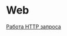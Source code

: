 # Web

[Работа HTTP запроса](Web%200f9484d8e89e4921a1ea387914ec2cf7/%D0%A0%D0%B0%D0%B1%D0%BE%D1%82%D0%B0%20HTTP%20%D0%B7%D0%B0%D0%BF%D1%80%D0%BE%D1%81%D0%B0%2059d271eaa0124e74b9e5195729006d99.md)